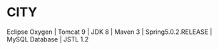 # CITY
Eclipse Oxygen | Tomcat 9 | JDK 8 | Maven 3 | Spring5.0.2.RELEASE | MySQL Database | JSTL 1.2
